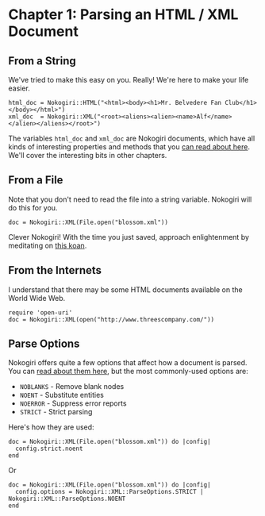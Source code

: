 # Chapter 1: Parsing an HTML / XML Document

## From a String

We've tried to make this easy on you. Really! We're here to make your life easier.

    html_doc = Nokogiri::HTML("<html><body><h1>Mr. Belvedere Fan Club</h1></body></html>")
    xml_doc  = Nokogiri::XML("<root><aliens><alien><name>Alf</name></alien></aliens></root>")

The variables `html_doc` and `xml_doc` are Nokogiri documents, which
have all kinds of interesting properties and methods that you [can
read about here][read-document]. We'll cover the interesting bits in other
chapters.

  [read-document]: http://nokogiri.org/Nokogiri/XML/Document.html

## From a File

Note that you don't need to read the file into a string variable. Nokogiri will do this for you.

    doc = Nokogiri::XML(File.open("blossom.xml"))

Clever Nokogiri! With the time you just saved, approach enlightenment by meditating on [this koan][].

  [this koan]: http://twitter.com/rjw1/status/2741916767

## From the Internets

I understand that there may be some HTML documents available on the
World Wide Web.

    require 'open-uri'
    doc = Nokogiri::XML(open("http://www.threescompany.com/"))

## Parse Options

Nokogiri offers quite a few options that affect how a document is
parsed. You can [read about them here][read-parse-options], but the
most commonly-used options are:

  [read-parse-options]: http://nokogiri.org/Nokogiri/XML/ParseOptions.html

* `NOBLANKS` - Remove blank nodes
* `NOENT` - Substitute entities
* `NOERROR` - Suppress error reports
* `STRICT` - Strict parsing

Here's how they are used:

    doc = Nokogiri::XML(File.open("blossom.xml")) do |config|
      config.strict.noent
    end

Or

    doc = Nokogiri::XML(File.open("blossom.xml")) do |config|
      config.options = Nokogiri::XML::ParseOptions.STRICT | Nokogiri::XML::ParseOptions.NOENT
    end

